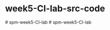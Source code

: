 # week5-CI-lab-src-code
#   s p m - w e e k 5 - C I - l a b  
 #   s p m - w e e k 5 - C I - l a b  
 